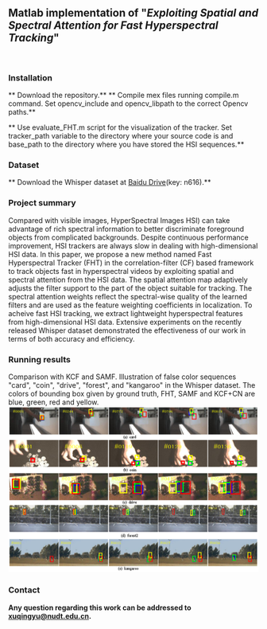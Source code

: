 ## Matlab implementation of "*Exploiting Spatial and Spectral Attention for Fast Hyperspectral Tracking*"
<br>

### Installation
** Download the repository.**
** Compile mex files running compile.m command. Set opencv_include and opencv_libpath to the correct Opencv paths.**

** Use evaluate_FHT.m script for the visualization of the tracker. Set tracker_path variable to the directory where your source code is and base_path to the directory where you have stored the HSI sequences.**
<br>

### Dataset
** Download the Whisper dataset at [Baidu Drive](https://pan.baidu.com/share/init?surl=FY2L6L9SDKw-V-bUkuosSA)(key: n616).**
<br>
    
### Project summary
Compared with visible images, HyperSpectral Images HSI) can take advantage of rich spectral information to better discriminate foreground objects from complicated backgrounds. Despite continuous performance improvement, HSI trackers are always slow in dealing with high-dimensional HSI data. In this paper, we propose a new method named Fast Hyperspectral Tracker (FHT) in the correlation-filter (CF) based framework to track objects fast in hyperspectral videos by exploiting spatial and spectral attention from the HSI data.  The spatial attention map adaptively adjusts the filter support to the part of the object suitable for tracking. The spectral attention weights reflect the spectral-wise quality of the learned filters and are used as the feature weighting coefficients in localization. To acheive fast HSI tracking, we extract lightweight hyperspectral features from high-dimensional HSI data. Extensive experiments on the recently released Whisper dataset demonstrated the effectiveness of our work in terms of both accuracy and efficiency.
<br>

### Running results
Comparison with KCF and SAMF. Illustration of false color sequences "card", "coin", "drive", "forest", and "kangaroo" in the Whisper dataset. The colors of bounding box given by ground truth, FHT, SAMF and KCF+CN are blue, green, red and yellow.
![image](https://github.com/xuqingyu26/FHT/blob/main/images/quality.png)
<br>


### Contact
**Any question regarding this work can be addressed to [xuqingyu@nudt.edu.cn](xuqingyu@nudt.edu.cn).**
<br>
